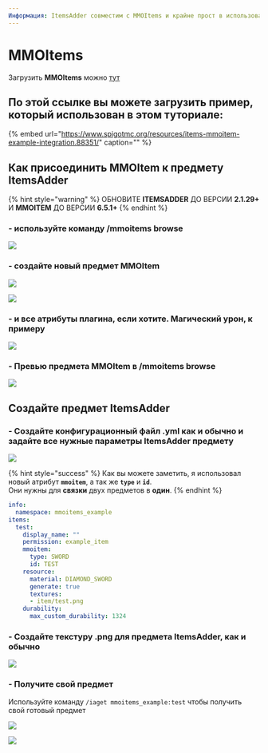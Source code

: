 ```yaml
---
Информация: ItemsAdder совместим с MMOItems и крайне прост в использовании для него.
---
```


# MMOItems

Загрузить **MMOItems** можно [тут](https://www.spigotmc.org/resources/mmoitems-premium.39267/)

## По этой ссылке вы можете загрузить пример, который использован в этом туториале:

{% embed url="https://www.spigotmc.org/resources/items-mmoitem-example-integration.88351/" caption="" %}

## Как присоединить MMOItem к предмету ItemsAdder

{% hint style="warning" %}
ОБНОВИТЕ **ITEMSADDER** ДО ВЕРСИИ **2.1.29+** И **MMOITEM** ДО ВЕРСИИ **6.5.1+**
{% endhint %}

### - используйте команду /mmoitems browse

![](../../.gitbook/assets/immagine%20%2829%29.png)

### - создайте новый предмет MMOItem

![](../../.gitbook/assets/immagine%20%2835%29.png)

![](../../.gitbook/assets/immagine%20%2836%29.png)

### - и все атрибуты плагина, если хотите. Магический урон, к примеру

![](../../.gitbook/assets/immagine%20%2828%29.png)

### - Превью предмета MMOItem в /mmoitems browse

![](../../.gitbook/assets/immagine%20%2838%29.png)

## Создайте предмет ItemsAdder

### - Создайте конфигурационный файл .yml как и обычно и задайте все нужные параметры ItemsAdder предмету

![](../../.gitbook/assets/immagine%20%2830%29.png)

{% hint style="success" %}
Как вы можете заметить, я использовал новый атрибут **`mmoitem`**, а так же **`type`** и **`id`**.  
Они нужны для **связки** двух предметов в **один**.
{% endhint %}

```yaml
info:
  namespace: mmoitems_example
items:
  test:
    display_name: ""
    permission: example_item
    mmoitem:
      type: SWORD
      id: TEST
    resource:
      material: DIAMOND_SWORD
      generate: true
      textures:
      - item/test.png
    durability:
      max_custom_durability: 1324
```

### - Создайте текстуру .png для предмета ItemsAdder, как и обычно

![](../../.gitbook/assets/immagine%20%2832%29.png)

### - Получите свой предмет

Используйте команду `/iaget mmoitems_example:test` чтобы получить свой готовый предмет

![](../../.gitbook/assets/immagine%20%2833%29.png)

![](../../.gitbook/assets/immagine%20%2837%29.png)

